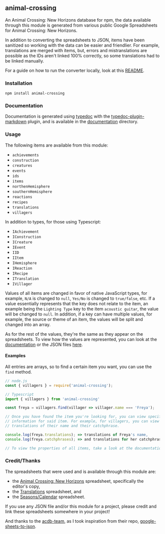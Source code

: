 ## animal-crossing

An Animal Crossing: New Horizons database for npm, the data available through this module is generated from various public Google Spreadsheets for Animal Crossing: New Horizons.

In addition to converting the spreadsheets to JSON, items have been sanitized so working with the data can be easier and friendlier. For example, translations are merged with items, but, errors and mistranslations are possible as the IDs aren't linked 100% correctly, so some translations had to be linked manually.

For a guide on how to run the converter locally, look at this [README](https://github.com/Norviah/animal-crossing/blob/master/CONVERT.md).

### Installation

```
npm install animal-crossing
```

### Documentation

Documentation is generated using [typedoc](https://www.npmjs.com/package/typedoc) with the [typedoc-plugin-markdown](https://www.npmjs.com/package/typedoc-plugin-markdown) plugin, and is available in the [documentation](https://github.com/Norviah/animal-crossing/tree/master/module/docs) directory.

### Usage

The following items are available from this module:
  - `achievements`
  - `construction`
  - `creatures`
  - `events`
  - `ids`
  - `items`
  - `northenHemisphere`
  - `southernHemisphere`
  - `reactions`
  - `recipes`
  - `translations`
  - `villagers`

In addition to types, for those using Typescript:
  - `IAchievement`
  - `IConstruction`
  - `ICreature`
  - `IEvent`
  - `IID`
  - `IItem`
  - `IHemisphere`
  - `IReaction`
  - `IRecipe`
  - `ITranslation`
  - `IVillager`

Values of all items are changed in favor of native JavaScript types, for example, `N/A` is changed to `null`, `Yes/No` is changed to `true/false`, etc. If a value essentially represents that the key does not relate to the item, an example being the `Lighting Type` key to the item `acoustic guitar`, the value will be changed to `null`. In addition, if a key can have multiple values, for example, the source or theme of an item, the values will be split and changed into an array.

As for the rest of the values, they're the same as they appear on the spreadsheets. To view how the values are represented, you can look at the [documentation](https://github.com/Norviah/animal-crossing/tree/master/module/docs) or the JSON files [here](https://github.com/Norviah/animal-crossing/tree/master/combined).

#### Examples

All entries are arrays, so to find a certain item you want, you can use the `find` method.

```Typescript
// node.js
const { villagers } = require('animal-crossing');

// Typescript
import { villagers } from 'animal-crossing'

const freya = villagers.find(villager => villager.name === 'Freya');

// Once you have found the item you're looking for, you can view specific
// information for said item. For example, for villagers, you can view
// translations of their name and their catchphrase.

console.log(freya.translations); => translations of Freya's name,
console.log(freya.catchphrases); => and translations for her catchphrase.

// To view the properties of all items, take a look at the documentation directory.
```

### Credit/Thanks

The spreadsheets that were used and is available through this module are:
  - the [Animal Crossing: New Horizons](https://docs.google.com/spreadsheets/d/1mo7myqHry5r_TKvakvIhHbcEAEQpSiNoNQoIS8sMpvM/edit#gid=1397507627) spreadsheet, specifically the editor's copy,
  - the [Translations](https://tinyurl.com/acnh-translation) spreadsheet, and
  - the [Seasons/Calendar](https://tinyurl.com/acnh-calendar) spreadsheet.

If you use any JSON file and/or this module for a project, please credit and link these spreadsheets somewhere in your project!

And thanks to the [acdb-team](https://github.com/acdb-team), as I took inspiration from their repo, [google-sheets-to-json](https://github.com/acdb-team/google-sheets-to-json).

